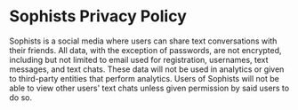 # Sophists Privacy Policy

Sophists is a social media where users can share text conversations with their friends. All data, with the exception of passwords, are not encrypted, including but not limited to email used for registration, usernames, text messages, and text chats. These data will not be used in analytics or given to third-party entities that perform analytics. Users of Sophists will not be able to view other users' text chats unless given permission by said users to do so.
